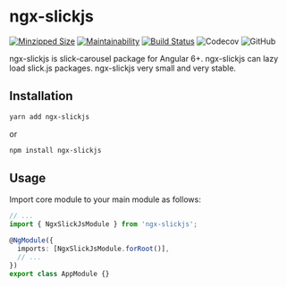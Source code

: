 # ngx-slickjs

[![Minzipped Size](https://badgen.net/bundlephobia/minzip/ngx-slickjs)](https://bundlephobia.com/result?p=ngx-slickjs@0.0.1)
[![Maintainability](https://api.codeclimate.com/v1/badges/822ebfba446c893a385a/maintainability)](https://codeclimate.com/github/mehmet-erim/ngx-slickjs/maintainability)
[![Build Status](https://travis-ci.org/mehmet-erim/ngx-slickjs.svg?branch=master)](https://travis-ci.org/mehmet-erim/ngx-slickjs)
![Codecov](https://img.shields.io/codecov/c/gh/mehmet-erim/ngx-slickjs.svg)
![GitHub](https://img.shields.io/github/license/mehmet-erim/ngx-slickjs.svg)

ngx-slickjs is slick-carousel package for Angular 6+. ngx-slickjs can lazy load slick.js packages. ngx-slickjs very small and very stable.

## Installation
```bash
yarn add ngx-slickjs
```
or
```bash
npm install ngx-slickjs
```

## Usage
Import core module to your main module as follows:

```typescript
// ...
import { NgxSlickJsModule } from 'ngx-slickjs';

@NgModule({
  imports: [NgxSlickJsModule.forRoot()],
  // ...
})
export class AppModule {}

``` 
